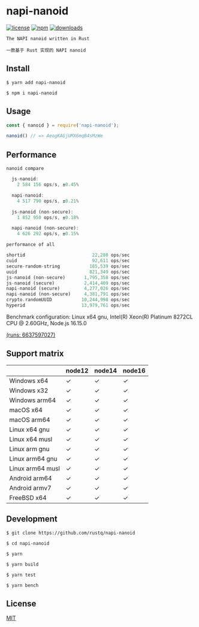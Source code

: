 # napi-nanoid


[![license](https://img.shields.io/npm/l/napi-nanoid?color=cyan)](https://revolunet.mit-license.org/) [![npm](https://img.shields.io/npm/v/napi-nanoid?color=orange)](https://www.npmjs.com/package/napi-nanoid) [![downloads](https://img.shields.io/npm/dm/napi-nanoid?color=purple)](https://www.npmjs.com/package/napi-nanoid)

`The NAPI nanoid written in Rust`

`一款基于 Rust 实现的 NAPI nanoid `

## Install

```shell
$ yarn add napi-nanoid
```

```shell
$ npm i napi-nanoid
```

## Usage

```js
const { nanoid } = require('napi-nanoid');

nanoid() // => AeogKAGjUMX6mqB4sMzWe
```

## Performance

`nanoid compare`

```rust
  js-nanoid:
    2 584 156 ops/s, ±0.45%

  napi-nanoid:
    4 517 790 ops/s, ±0.21%

  js-nanoid (non-secure):
    1 852 950 ops/s, ±0.18%

  napi-nanoid (non-secure):
    4 626 292 ops/s, ±0.15%
```

`performance of all`

```rust
shortid                         22,280 ops/sec
cuid                            92,611 ops/sec
secure-random-string           185,539 ops/sec
uuid                           821,349 ops/sec
js-nanoid (non-secure)       1,795,358 ops/sec
js-nanoid (secure)           2,414,409 ops/sec
napi-nanoid (secure)         4,277,026 ops/sec
napi-nanoid (non-secure)     4,381,791 ops/sec
crypto.randomUUID           10,244,998 ops/sec
hyperid                     13,979,761 ops/sec
```

Benchmark configuration: Linux x64 gnu, Intel(R) Xeon(R) Platinum 8272CL CPU @ 2.60GHz, Node.js 16.15.0

[(runs: 6637597027)](https://github.com/rustq/napi-nanoid/runs/6637597027)

## Support matrix

|                  | node12 | node14 | node16 |
| ---------------- | ------ | ------ | ------ |
| Windows x64      | ✓      | ✓      | ✓      |
| Windows x32      | ✓      | ✓      | ✓      |
| Windows arm64    | ✓      | ✓      | ✓      |
| macOS x64        | ✓      | ✓      | ✓      |
| macOS arm64      | ✓      | ✓      | ✓      |
| Linux x64 gnu    | ✓      | ✓      | ✓      |
| Linux x64 musl   | ✓      | ✓      | ✓      |
| Linux arm gnu    | ✓      | ✓      | ✓      |
| Linux arm64 gnu  | ✓      | ✓      | ✓      |
| Linux arm64 musl | ✓      | ✓      | ✓      |
| Android arm64    | ✓      | ✓      | ✓      |
| Android armv7    | ✓      | ✓      | ✓      |
| FreeBSD x64      | ✓      | ✓      | ✓      |

## Development

```shell
$ git clone https://github.com/rustq/napi-nanoid

$ cd napi-nanoid

$ yarn
```

```shell
$ yarn build

$ yarn test
```

```shell
$ yarn bench
```

## License

[MIT](https://opensource.org/licenses/MIT)
